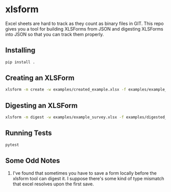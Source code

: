 # xlsform
Excel sheets are hard to track as they count as binary files in GIT. This repo gives you a tool for building XLSForms from JSON and digesting XLSForms into JSON so that you can track them properly. 

## Installing
```bash
pip install .
```

## Creating an XLSForm
```bash
xlsform -m create -w examples/created_example.xlsx -f examples/example_json
```

## Digesting an XLSForm
```bash
xlsform -m digest -w examples/example_survey.xlsx -f examples/digested_example_json
```

## Running Tests
```bash
pytest
```

## Some Odd Notes
1. I've found that sometimes you have to save a form locally before the xlsform tool can digest it. I suppose there's some kind of type mismatch that excel resolves upon the first save.